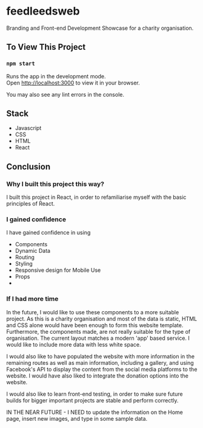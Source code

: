 # feedleedsweb

Branding and Front-end Development Showcase for a charity organisation.

## To View This Project

### `npm start`

Runs the app in the development mode.\
Open [http://localhost:3000](http://localhost:3000) to view it in your browser.

You may also see any lint errors in the console.

## Stack

- Javascript
- CSS
- HTML
- React

## Conclusion

### Why I built this project this way?

I built this project in React, in order to refamiliarise myself with the basic principles of React.

### I gained confidence

I have gained confidence in using

- Components
- Dynamic Data
- Routing
- Styling
- Responsive design for Mobile Use
- Props
-

### If I had more time

In the future, I would like to use these components to a more suitable project. As this is a charity organisation and most of the data is static, HTML and CSS alone would have been enough to form this website template. Furthermore, the components made, are not really suitable for the type of organisation. The current layout matches a modern 'app' based service. I would like to include more data with less white space.

I would also like to have populated the website with more information in the remaining routes as well as main information, including a gallery, and using Facebook's API to display the content from the social media platforms to the website. I would have also liked to integrate the donation options into the website.

I would also like to learn front-end testing, in order to make sure future builds for bigger important projects are stable and perform correctly.

IN THE NEAR FUTURE - I NEED to update the information on the Home page, insert new images, and type in some sample data.
